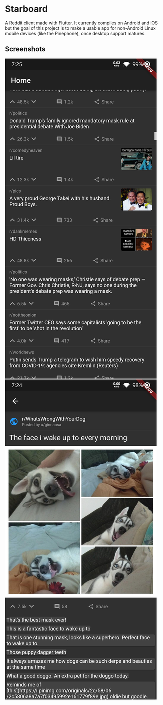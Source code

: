 # Starboard

A Reddit client made with Flutter. It currently compiles on Android and iOS but the goal of this 
project is to make a usable app for non-Android Linux mobile devices (like the Pinephone), once 
desktop support matures.

## Screenshots
![Home](screenshots/home-feed.jpg)
![Post](screenshots/post.jpg)